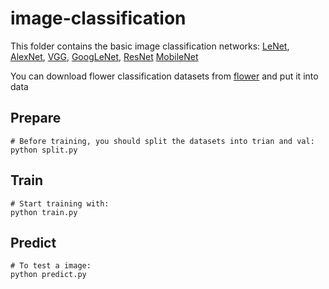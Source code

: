 # image-classification
This folder contains the basic image classification networks: [LeNet](https://github.com/Kyrie798/image-classification/tree/main/LeNet), [AlexNet](https://github.com/Kyrie798/image-classification/tree/main/LeNet), [VGG](https://github.com/Kyrie798/image-classification/tree/main/VGG), [GoogLeNet](https://github.com/Kyrie798/image-classification/tree/main/GoogLeNet), [ResNet](https://github.com/Kyrie798/image-classification/tree/main/ResNet)
[MobileNet](https://github.com/Kyrie798/image-classification/tree/main/MobileNet)  

You can download flower classification datasets from [flower](https://storage.googleapis.com/download.tensorflow.org/example_images/flower_photos.tgz) and put it into data  

## Prepare
```
# Before training, you should split the datasets into trian and val:
python split.py
```
## Train
```
# Start training with: 
python train.py
```

## Predict
```
# To test a image: 
python predict.py
```

